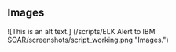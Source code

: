 ## Images

![This is an alt text.] (/scripts/ELK Alert to IBM SOAR/screenshots/script_working.png "Images.")
